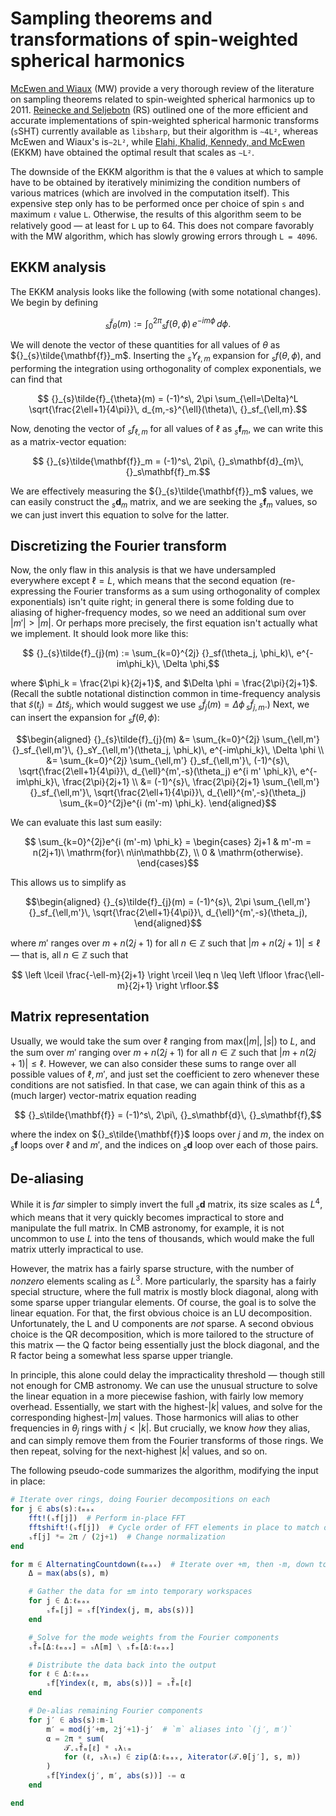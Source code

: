 # Sampling theorems and transformations of spin-weighted spherical harmonics

[McEwen and Wiaux](https://arxiv.org/abs/1110.6298) (MW) provide a very thorough review of the
literature on sampling theorems related to spin-weighted spherical harmonics up to 2011.
[Reinecke and Seljebotn](https://arxiv.org/abs/1303.4945) (RS) outlined one of the more efficient
and accurate implementations of spin-weighted spherical harmonic transforms (``s``SHT) currently
available as `libsharp`, but their algorithm is ``∼4L²``, whereas McEwen and Wiaux's is``∼2L²``,
while [Elahi, Khalid, Kennedy, and McEwen](https://arxiv.org/abs/1809.01321) (EKKM) have obtained
the optimal result that scales as ``∼L²``.

The downside of the EKKM algorithm is that the ``θ`` values at which to sample have to be obtained
by iteratively minimizing the condition numbers of various matrices (which are involved in the
computation itself).  This expensive step only has to be performed once per choice of spin ``s`` and
maximum ``ℓ`` value ``L``.  Otherwise, the results of this algorithm seem to be relatively good — at
least for ``L`` up to 64.  This does not compare favorably with the MW algorithm, which has slowly
growing errors through ``L = 4096``.

## EKKM analysis

The EKKM analysis looks like the following (with some notational changes).  We begin by defining
```math
  {}_{s}\tilde{f}_{\theta}(m) := \int_0^{2\pi} {}_sf(\theta, \phi)\, e^{-im\phi}\, d\phi.
```
We will denote the vector of these quantities for all values of $\theta$ as
${}_{s}\tilde{\mathbf{f}}_m$.  Inserting the ${}_sY_{\ell,m}$ expansion for ${}_sf(\theta, \phi)$,
and performing the integration using orthogonality of complex exponentials, we can find that
```math
  {}_{s}\tilde{f}_{\theta}(m) = (-1)^s\, 2\pi \sum_{\ell=\Delta}^L \sqrt{\frac{2\ell+1}{4\pi}}\, d_{m,-s}^{\ell}(\theta)\, {}_sf_{\ell,m}.
```
Now, denoting the vector of ${}_sf_{\ell,m}$ for all values of $\ell$ as ${}_s\mathbf{f}_m$, we can
write this as a matrix-vector equation:
```math
  {}_{s}\tilde{\mathbf{f}}_m = (-1)^s\, 2\pi\, {}_s\mathbf{d}_{m}\, {}_s\mathbf{f}_m.
```
We are effectively measuring the ${}_{s}\tilde{\mathbf{f}}_m$ values, we can easily construct the
${}_s\mathbf{d}_{m}$ matrix, and we are seeking the ${}_s\mathbf{f}_m$ values, so we can just invert
this equation to solve for the latter.


## Discretizing the Fourier transform

Now, the only flaw in this analysis is that we have undersampled everywhere except $\ell = L$, which
means that the second equation (re-expressing the Fourier transforms as a sum using orthogonality of
complex exponentials) isn't quite right; in general there is some folding due to aliasing of
higher-frequency modes, so we need an additional sum over $|m'|>|m|$.  Or perhaps more precisely,
the first equation isn't actually what we implement.  It should look more like this:
```math
  {}_{s}\tilde{f}_{j}(m) := \sum_{k=0}^{2j} {}_sf(\theta_j, \phi_k)\, e^{-im\phi_k}\, \Delta \phi,
```
where $\phi_k = \frac{2\pi k}{2j+1}$, and $\Delta \phi = \frac{2\pi}{2j+1}$.  (Recall the subtle
notational distinction common in time-frequency analysis that $\tilde{s}(t_j) = \Delta t
\tilde{s}_j$, which would suggest we use ${}_{s}\tilde{f}_{j}(m) = \Delta \phi\,
{}_{s}\tilde{f}_{j,m}$.)  Next, we can insert the expansion for ${}_sf(\theta, \phi)$:

```math
\begin{aligned}
    {}_{s}\tilde{f}_{j}(m)
    &= \sum_{k=0}^{2j} \sum_{\ell,m'} {}_sf_{\ell,m'}\, {}_sY_{\ell,m'}(\theta_j, \phi_k)\, e^{-im\phi_k}\, \Delta \phi \\
    &= \sum_{k=0}^{2j} \sum_{\ell,m'} {}_sf_{\ell,m'}\, (-1)^{s}\, \sqrt{\frac{2\ell+1}{4\pi}}\, d_{\ell}^{m',-s}(\theta_j) e^{i m' \phi_k}\, e^{-im\phi_k}\, \frac{2\pi}{2j+1} \\
    &= (-1)^{s}\, \frac{2\pi}{2j+1} \sum_{\ell,m'} {}_sf_{\ell,m'}\, \sqrt{\frac{2\ell+1}{4\pi}}\, d_{\ell}^{m',-s}(\theta_j) \sum_{k=0}^{2j}e^{i (m'-m) \phi_k}.
\end{aligned}
```
We can evaluate this last sum easily:
```math
  \sum_{k=0}^{2j}e^{i (m'-m) \phi_k} = \begin{cases}
    2j+1 & m'-m = n(2j+1)\ \mathrm{for}\ n\in\mathbb{Z}, \\
    0 & \mathrm{otherwise}.
  \end{cases}
```
This allows us to simplify as

```math
\begin{aligned}
    {}_{s}\tilde{f}_{j}(m) = (-1)^{s}\, 2\pi \sum_{\ell,m'} {}_sf_{\ell,m'}\, \sqrt{\frac{2\ell+1}{4\pi}}\, d_{\ell}^{m',-s}(\theta_j),
\end{aligned}
```
where $m'$ ranges over $m + n(2j+1)$ for all $n\in \mathbb{Z}$ such that $|m + n(2j+1)| \leq \ell$
— that is, all $n\in \mathbb{Z}$ such that
```math
  \left \lceil \frac{-\ell-m}{2j+1} \right \rceil \leq n \leq \left \lfloor \frac{\ell-m}{2j+1} \right \rfloor.
```


## Matrix representation

Usually, we would take the sum over $\ell$ ranging from $\mathrm{max}(|m|,|s|)$ to $L$, and the sum
over $m'$ ranging over $m + n(2j+1)$ for all $n\in \mathbb{Z}$ such that $|m + n(2j+1)| \leq \ell$.
However, we can also consider these sums to range over all possible values of $\ell, m'$, and just
set the coefficient to zero whenever these conditions are not satisfied.  In that case, we can again
think of this as a (much larger) vector-matrix equation reading
```math
  {}_s\tilde{\mathbf{f}} = (-1)^s\, 2\pi\, {}_s\mathbf{d}\, {}_s\mathbf{f},
```
where the index on ${}_s\tilde{\mathbf{f}}$ loops over $j$ and $m$, the index on ${}_s\mathbf{f}$
loops over $\ell$ and $m'$, and the indices on ${}_s\mathbf{d}$ loop over each of those pairs.


## De-aliasing

While it is *far* simpler to simply invert the full ${}_s\mathbf{d}$ matrix, its size scales as
$L^4$, which means that it very quickly becomes impractical to store and manipulate the full matrix.
In CMB astronomy, for example, it is not uncommon to use $L$ into the tens of thousands, which would
make the full matrix utterly impractical to use.

However, the matrix has a fairly sparse structure, with the number of *nonzero* elements scaling as
$L^3$.  More particularly, the sparsity has a fairly special structure, where the full matrix is
mostly block diagonal, along with some sparse upper triangular elements.  Of course, the goal is to
solve the linear equation.  For that, the first obvious choice is an LU decomposition.
Unfortunately, the L and U components are *not* sparse.  A second obvious choice is the QR
decomposition, which is more tailored to the structure of this matrix — the Q factor being
essentially just the block diagonal, and the R factor being a somewhat less sparse upper triangle.

In principle, this alone could delay the impracticality threshold — though still not enough for CMB
astronomy.  We can use the unusual structure to solve the linear equation in a more piecewise
fashion, with fairly low memory overhead.  Essentially, we start with the highest-$|k|$ values, and
solve for the corresponding highest-$|m|$ values.  Those harmonics will alias to other frequencies
in $\theta_j$ rings with $j < |k|$.  But crucially, we know *how* they alias, and can simply remove
them from the Fourier transforms of those rings.  We then repeat, solving for the next-highest $|k|$
values, and so on.

The following pseudo-code summarizes the algorithm, modifying the input in place:
```julia
# Iterate over rings, doing Fourier decompositions on each
for j ∈ abs(s):ℓₘₐₓ
    fft!(ₛf[j])  # Perform in-place FFT
    fftshift!(ₛf[j])  # Cycle order of FFT elements in place to match order of modes
    ₛf[j] *= 2π / (2j+1)  # Change normalization
end

for m ∈ AlternatingCountdown(ℓₘₐₓ)  # Iterate over +m, then -m, down to m=0
    Δ = max(abs(s), m)

    # Gather the data for ±m into temporary workspaces
    for j ∈ Δ:ℓₘₐₓ
        ₛfₘ[j] = ₛf[Yindex(j, m, abs(s))]
    end

    # Solve for the mode weights from the Fourier components
    ₛf̃ₘ[Δ:ℓₘₐₓ] = ₛΛ[m] \ ₛfₘ[Δ:ℓₘₐₓ]

    # Distribute the data back into the output
    for ℓ ∈ Δ:ℓₘₐₓ
        ₛf[Yindex(ℓ, m, abs(s))] = ₛf̃ₘ[ℓ]
    end

    # De-alias remaining Fourier components
    for j′ ∈ abs(s):m-1
        m′ = mod(j′+m, 2j′+1)-j′  # `m` aliases into `(j′, m′)`
        α = 2π * sum(
            𝒯.ₛf̃ₘ[ℓ] * ₛλₗₘ
            for (ℓ, ₛλₗₘ) ∈ zip(Δ:ℓₘₐₓ, λiterator(𝒯.θ[j′], s, m))
        )
        ₛf[Yindex(j′, m′, abs(s))] -= α
    end

end
```